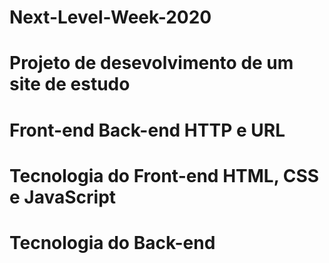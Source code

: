 # Next-Level-Week-2020
# Projeto de desevolvimento de um site de estudo
# Front-end Back-end HTTP e URL
# Tecnologia do Front-end HTML, CSS e JavaScript
# Tecnologia do Back-end